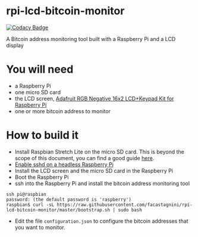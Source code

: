 # rpi-lcd-bitcoin-monitor

[![Codacy Badge](https://api.codacy.com/project/badge/Grade/09b74b48abd44905892de63270b0e77d)](https://www.codacy.com/app/facastagnini_2/rpi-lcd-bitcoin-monitor?utm_source=github.com&utm_medium=referral&utm_content=facastagnini/rpi-lcd-bitcoin-monitor&utm_campaign=badger)

A Bitcoin address monitoring tool built with a Raspberry Pi and a LCD display

# You will need
- a Raspberry Pi
- one micro SD card
- the LCD screen, [Adafruit RGB Negative 16x2 LCD+Keypad Kit for Raspberry Pi](https://www.adafruit.com/product/1110)
- one or more bitcoin address to monitor

# How to build it
- Install Raspbian Stretch Lite on the micro SD card. This is beyond the scope of this document, you can find a good guide [here](https://www.raspberrypi.org/downloads/raspbian/).
- [Enable sshd on a headless Raspberry Pi](https://www.raspberrypi.org/documentation/remote-access/ssh/)
- Install the LCD screen and the micro SD card in the Raspberry Pi
- Boot the Raspberry Pi
- ssh into the Raspberry Pi and install the bitcoin address monitoring tool
```
ssh pi@raspbian
password: (the default password is 'raspberry')
raspbian$ curl -sL https://raw.githubusercontent.com/facastagnini/rpi-lcd-bitcoin-monitor/master/bootstrap.sh | sudo bash
```
- Edit the file `configuration.json` to configure the bitcoin addresses that you want to monitor.
